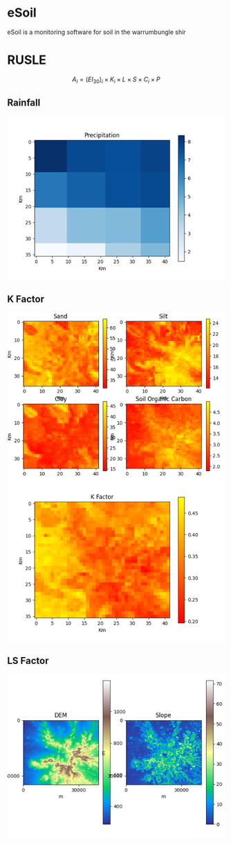 # eSoil
eSoil is a monitoring software for soil in the warrumbungle shir

# RUSLE
$$A_i = (EI_{30})_i \times K_i \times L \times S \times C_i \times P$$

## Rainfall
![precipitation](images/precipitation.png?raw=true)

## K Factor
![soil components](images/soil_components.png?raw=true)
![k_factor](images/k_factor.png?raw=true)

## LS Factor
![DEM and Slope](images/dem_slope.png?raw=true)